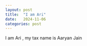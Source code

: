 ```yaml
---
layout: post
title:  "I am Ari"
date:   2024-11-06 
categories: post
---
```


I am Ari , my tax name is Aaryan Jain 
